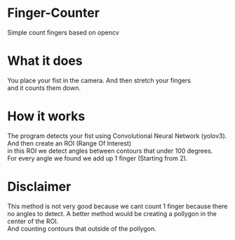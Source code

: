 # Finger-Counter
Simple count fingers based on opencv


# What it does
You place your fist in the camera. And then stretch your fingers</br> and it counts them down.

# How it works
The program detects your fist using Convolutional Neural Network (yolov3). And then create an ROI (Range Of Interest)</br>
in this ROI we detect angles between contours that under 100 degrees.</br>
For every angle we found we add up 1 finger (Starting from 2). </br>

# Disclaimer
This method is not very good because we cant count 1 finger because there no angles to detect.
A better method would be creating a pollygon in the center of the ROI.</br>
And counting contours that outside of the pollygon.
